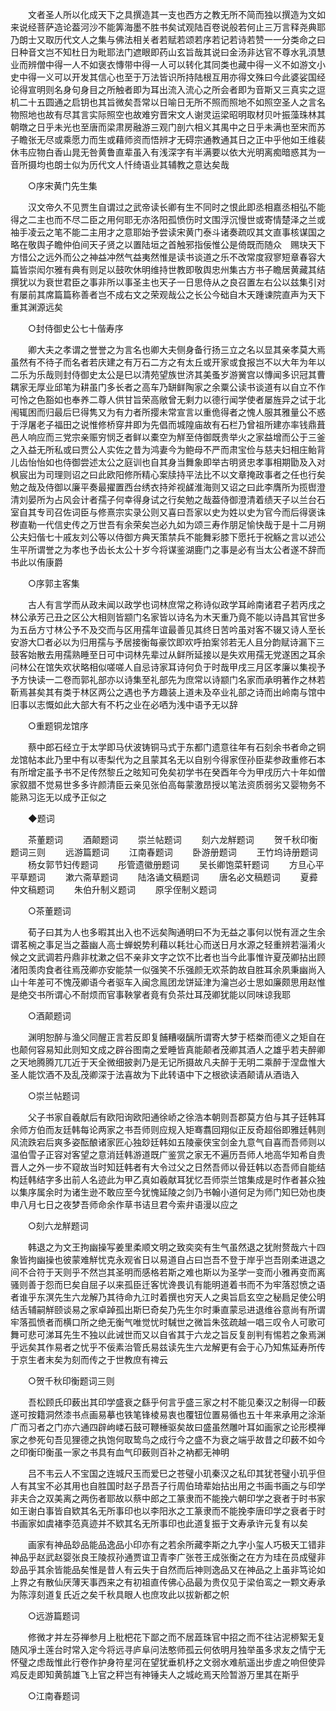 <!-- { "loadSidebar": true } -->
　　文者圣人所以化成天下之具撰造其一支也西方之教无所不简而独以撰造为文如来说经菩萨造论葢河沙不能筭海墨不胜书矣试观陆百卷说般若何止三万言释尧典耶乃朗士又取历代文人之集与佛法相关者若赋若颂若序若记若诗若赞一一分类命之曰日种音文岂不知杜日为毗耶法门遮眼即药山玄旨哉其说曰金汤非达官不尊水乳湏慧业而辨僧中得一人不如褒衣慱带中得一人可以转化其同类也藏中得一义不如游文小史中得一义可以开发其信心也至于万法皆识所持陆根互用亦得文殊曰今此婆娑国经论得宣明则名身句身目之所触者即为耳出流入流心之所会者即为音斯又三真实之逗机二十五圆通之启钥也其旨微矣吾常以日喻日无所不照而照地不如照空圣人之言名物照地也故有尽其言实际照空也故难穷晋宋文人谢灵运梁昭明取材贝叶振藻珠林其朝暾之日乎未光也至唐而梁肃房融游三观门剖六相义其禺中之日乎未满也至宋而苏子瞻张无尽或乘愿力而生或藉师资而悟辨才无碍宗通教通其日之正中乎他如王维裴休韦应物白香山晁无咎黄鲁直辈虽入有浅深字有半满要以依大光明离痴暗惑其为一音所摄均也朗士似为历代文人忏绮语业其辅教之意达矣哉 

　　○序宋黄门先生集 

　　汉文帝久不见贾生自谓过之武帝读长卿有生不同时之恨此即丞相嘉丞相弘不能得之二主也而不尽二臣之用何耶无亦洛阳孤愤伤时文围浮沉慢世或寄情楚泽之兰或袖手凌云之笔不能二主用才之意耶始予尝读宋黄门泰斗诸奏疏叹其文直事核谋国之略在敬舆子瞻仲伯间天子贤之以置陆垣之首触邪指佞惟公是倚既而随众　赐玦天下方惜公之远外而公之神益冲然气益夷然惟是读书谈道之乐不改常度寂寥短章春容大篇皆崇闳尔雅有典有则足以鼓吹休明维持世教即敬舆忠州集古方书子瞻居黄藏其结撰犹以为衰世君臣之事非所以事圣主也天子一日思侍从之良召置左右公以兹集引对有屡前其席篇篇称善者岂不成右文之荣观哉公之长公今础自木天踵谏院直声为天下重其渊源远矣 

　　○封侍御史公七十偕寿序 

　　卿大夫之孝谓之誉誉之为言名也卿大夫侧身备行扬三立之名以显其亲孝莫大焉虽然有不待子而名者若庆建之有万石二方之有太丘或开家或食报岂不以大年为年以二乐为乐哉则封侍御史太公是巳以清苑望族世济其美蚤岁游黉宫以慱闻多识冠其曹耦家无厚业邱笔为耕虽门多长者之高车乃缾鲜陶家之余粟公读书谈道有以自立不作可怜之色豁如也奉养二尊人供甘旨荣高敞曾无剩力以德行闻学使者屡旌异之试于北闱辄困而归最后巳得隽又为有力者所撄未常宣言以重佹得者之愧人服其雅量公不惑于浮屠老子福田之说惟修桥穿井即为先倡而城隍庙故有石栏乃曾祖所建亦率钱鼎葺邑人响应而三党宗亲赈穷悯乏者鲜以橐空为觧至侍御既贵举火之家益增而公于三釜之入益无所私或曰贾公人实佐之昔为鸿妻今为鲍母不严而肃宝俭与慈夫妇相庄鲐背儿齿怡怡如也侍御尝述太公之庭训也自其身当舞象即举古明贤忠孝事相期勖及入对枫宸出为司理则诏之曰此欧阳修所精心案牍持平法比不以文章掩政事者之任也行矣勉之哉及侍御以廉平奏最擢置西台绣衣持斧视鹾淮海则又诏之曰此李膺所为揽辔澄清刘晏所为占风会计者孺子何幸得身试之行矣勉之哉葢侍御澄清着绩天子以兰台石室自其专司召佐词臣与修熹宗实录公则又喜曰吾家以史为姓以史为官今而后得褒诛秽直勒一代信史传之万世吾有余荣矣岂必九如为颂三寿作朋足愉快哉于是十二月朔公夫妇偕七十戚友刘公等以侍御方典天策禁兵不能舞彩膝下愿托于祝觞之言以述公生平所谓誉之为孝也予齿长太公十岁今将谋鉴湖鹿门之事是必有当太公者遂不辞而书此以侑康爵 

　　○序郭主客集 

　　古人有言学而从政未闻以政学也词林庶常之称诗似政学耳岭南诸君子若丙戌之林公承芳己丑之区公大相则皆颛门名家皆以诗名为木天重乃竟不能以诗昌其官世多为五岳方寸林公予不及交而与区用孺年谊最善见其终日苦吟虽对客不辍又诗人至长安游大□者必以为归用孺与予居接衡每豪饮即欢呼拍案邻若无人且分韵赋诗漏下三鼓客始散去用孺熟睡至日可中词林先辈过从鲜所延接以是失欢用孺无党遂困之耳余问林公在馆失欢状略相似嗟嗟人自忌诗家耳诗何负于时哉甲戌三月区孝廉以集视予予方快读一二卷而郭礼部亦以诗集至礼部先为庶常以诗颛门名家而承明著作之林若靳焉甚矣其有类于林区两公之遇也予方趣装上道未及卒业礼部之诗而出岭南与馆中旧事以志慨如此大部大有不朽之业在必哂为浅中语予无以辞 

　　○重题铜龙馆序 

　　蔡中郎石经立于太学即马伏波铸铜马式于东都门遗意往年有石刻余书者命之铜龙馆帖本此乃里中有以枣梨代为之且蒙其名无以自别今得家侄孙臣棐参政重修石本有所增定虽予书不足传然黎丘之昡知可免矣初学书在癸酉年今为甲戌历六十年如僧家叙腊不觉易世多多许颜清臣云亲见张伯高每蒙激昂授以笔法资质弱劣又婴物务不能熟习迄无以成予正似之 

　　◆题词 

　　茶董题词 
　　酒颠题词 
　　崇兰帖题词 
　　刻六龙觧题词 
　　贺千秋印衡题词三则 
　　远游篇题词 
　　江南春题词 
　　卧游册题词 
　　王竹坞诗册题词 
　　杨女郭节妇传题词 
　　彤管遗徽册题词 
　　吴长卿饱菜轩题词 
　　方旦心平平草题词 
　　漱六斋草题词 
　　陆洛诵文稿题词 
　　唐名必文稿题词 
　　夏彛仲文稿题词 
　　朱伯升制义题词 
　　原孚侄制义题词 

　　○茶董题词 

　　荀子曰其为人也多暇其出入也不远矣陶通明曰不为无益之事何以悦有涯之生余谓茗椀之事足当之葢幽人高士蝉蜕势利藉以耗壮心而送日月水源之轻重辨若淄淆火候之文武调若丹鼎非枕漱之侣不亲非文字之饮不比者也当今此事惟许夏茂卿拈出顾渚阳羡肉食者往焉茂卿亦安能禁一似强笑不乐强颜无欢茶韵故自胜耳余夙秉幽尚入山十年差可不愧茂卿语今者驱车入闽念鳯团龙饼延津为瀹岂必士思如廉颇思用赵惟是绝交书所谓心不耐烦而官事鞅掌者竟有负茶灶耳茂卿犹能以同味谅我耶 

　　○酒颠题词 

　　渊明恕醉与渔父同醒正言若反即复餔糟啜醨所谓寄大梦于桮桊而德义之矩自在也颠何容易知此则知文成之辟谷图南之爱睡皆真能颠者茂卿其酒人之雄乎若夫醉卿之天地腾腾兀兀近于天全微细披剥乃是无记所摄故凡夫醉于无明二乘醉于涅盘惟大圣人能饮酒不及乱茂卿深于法喜故为下此转语中下之根欲读酒颠请从酒诰入 

　　○崇兰帖题词 

　　父子书家自羲献后有欧阳询欧阳通徐峤之徐浩本朝则吾郡莫方伯与其子廷韩耳余师方伯而友廷韩每论两家之书吾师则应规入矩骞翥回翔似正反奇超俗即雅廷韩则风流跌宕后爽多姿酝酿诸家匠心独玅廷韩如五陵豪侠宝剑金九意气自喜而吾师则以温伯雪子正容对客望之意消廷韩游道既广鉴赏之家无不遍历吾师人地高华知希自贵晋人之外一步不窥故当时知廷韩者有大令过父之日然吾师以骨廷韩以态吾师自能结构廷韩结字多出前人名迹此为甲乙真如羲献耳犹忆吾师崇兰馆集成是时作者甚众独以集序属余时为诸生逊不敢应至今犹愧延陵之剑乃书翰小道何足为师门知巳効也庚申八月七日之夜梦吾师命余作草书诘旦君今索弁语漫以应之 

　　○刻六龙觧题词 

　　韩退之为文王拘幽操写姜里柔顺文明之致奕奕有生气虽然退之犹附赘哉六十四象皆拘幽操也彼蒙难觧忧克永观省日以易道自占曰岂吾不登于岸乎岂吾刚柔进退之间不合符于天则乎不然岂其圣明而感格若斯之难也斯以为圣学一变而小雅再变而离骚则善于怨而巳矣自屈子以来孤臣迁客忧谗畏讥有能明道着书而不为牢落怼愤之语者谁乎东溟先生六龙解乃其待命九江时着撰也穷天人之奥旨启玄空之秘扃足使公明结舌辅嗣觧颐谈易之家卓踔孤出斯巳奇矣乃先生尔时秉直蒙忌进退维谷意尚有所谓牢落孤愤者而横口所之绝无衡气唯觉忧时駴世之微旨朱弦疏越一唱三叹令人可歌可舞可悲可涕耳先生不独以此诫世而又以自省其于六龙之旨反复剖判有惕若之象焉渊乎远矣其作易者之忧乎不佞素治管氏易兹读先生六龙解更有会于心乃知焦延寿所传于京生者末矣为刻而传之于世教庶有禆云 

　　○贺千秋印衡题词三则 

　　吾松顾氏印薮出其印学盛衰之繇乎何言乎盛三家之村不能见秦汉之制得一印薮遂可按籍洞然漆书点画易摹也铁笔锋棱易衷也覆钮位置易循也五十年来承用之涂渐广而习者之门亦六通四辟岣嵝石鼓可鞭棰驱矣故曰盛虽然雕叶耳如画家之论形模禅家之参死句吾见狸德之执饱何取鸷鸟之成行今之盛不为衰之端乎故昔之印薮不如今之印衡印衡虽一家之书具有血气印薮则百补之衲都无神明 

　　吕不韦云人不宝国之连城尺玉而爱巳之苍璧小玑秦汉之私印其犹苍璧小玑乎但人有其宝不必其用也自胜国时赵子昂吾子行周伯琦辈始拈出用之书画书画之与印学非夫合之双美离之两伤者耶故以蔡中郎之工篆隶而不能挽六朝印学之衰者于时书家如王谢白事皆自欵其名无所事印也以李阳氷之工篆隶而不能挽李唐印学之衰者于时书画家如虞褚李范真迹并不欵其名无所事印也此道复振于文寿承许元复有以矣 

　　画家有神品玅品能品逸品小印亦有之若余所藏李斯之九字小玺人巧极天工错非神品乎赵武赵婴张良王陵叔孙通贾谊卫青李广张苍王成张衡之在方为珪在员成璧非玅品乎其余皆能品矣惟是昔人有云失于自然而后神则逸品又在神品之上虽非笃论如上界之有散仙厌薄天事西来之有初祖直传佛心品最为贵仅见于梁伯鸾之一颗文寿承为陈淳刻道复氏近之矣千秋具眼人也庶攻此以拔新都之帜 

　　○远游篇题词 

　　修微才并左芬禅参月上秕杷花下鄙之而不居蕋珠官中招之而不往沾泥桺絮无复随风凈土莲台时常入定今将远寻庐阜问法憨师孤云何依明月独举虽多求友之情宁无怀璧之虑哉惟此行卷作护身符星河在望犹垂机杼之文弱水难航遥出步虗之响但使异鸡反走即知黄鹄雄飞上官之秤岂有神锤夫人之城屹焉天险暂游万里其在斯乎 

　　○江南春题词 

